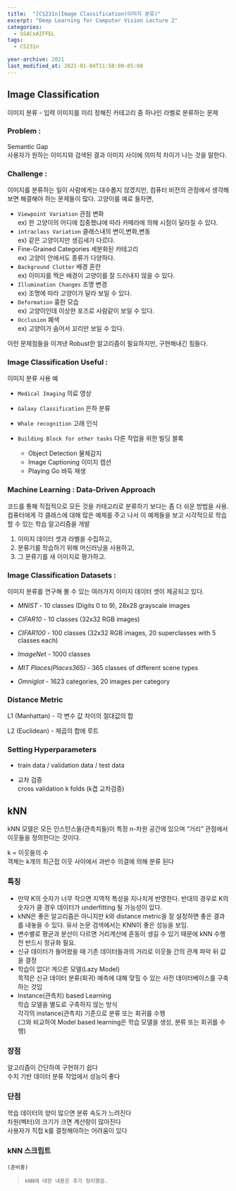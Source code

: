 ```yaml
---
title:  "[CS231n]Image Classification(이미지 분류)"
excerpt: "Deep Learning for Computer Vision Lecture 2"
categories:
  - SSACxAIFFEL
tags:
  - CS231n

year-archive: 2021
last_modified_at: 2021-01-04T11:50:00-05:00
---
```


## Image Classification
이미지 분류 - 입력 이미지를 미리 정해진 카테고리 중 하나인 라벨로 분류하는 문제

### Problem :

Semantic Gap   
사용자가 원하는 이미지와 검색된 결과 이미지 사이에 의미적 차이가 나는 것을 말한다.


### Challenge :
이미지를 분류하는 일이 사람에게는 대수롭지 않겠지만, 컴퓨터 비전의 관점에서 생각해보면 해결해야 하는 문제들이 많다.
고양이를 예로 들자면,

+ `Viewpoint Variation` 관점 변화  
ex) 한 고양이의 어디에 집중했냐에 따라 카메라에 의해 시점이 달라질 수 있다.  
+ `intraclass Variation` 클래스내의 변이,변화,변동  
ex) 같은 고양이지만 생김새가 다르다.  
+ Fine-Grained Categories 세분화된 카테고리  
ex) 고양이 안에서도 종류가 다양하다.  
+ `Background Clutter` 배경 혼란  
ex) 이미지를 찍은 배경이 고양이를 잘 드러내지 않을 수 있다.  
+ `Illumination Changes` 조명 변경  
ex) 조명에 따라 고양이가 달라 보일 수 있다.  
+ `Deformation` 흉한 모습  
ex) 고양이인데 이상한 포즈로 사람같이 보일 수 있다.  
+ `Occlusion` 폐색  
ex) 고양이가 숨어서 꼬리만 보일 수 있다.  

이런 문제점들을 이겨낸 Robust한 알고리즘이 필요하지만, 구현해내긴 힘들다.

### Image Classification Useful :
이미지 분류 사용 예

- `Medical Imaging` 의료 영상

- `Galaxy Classification` 은하 분류

- `Whale recognition` 고래 인식

- `Building Block for other tasks` 다른 작업을 위한 빌딩 블록
    - Object Detection 물체감지
    - Image Captioning 이미지 캡션
    - Playing Go 바둑 재생

### Machine Learning : Data-Driven Approach
코드를 통해 직접적으로 모든 것을 카테고리로 분류하기 보다는 좀 더 쉬운 방법을 사용. 컴퓨터에게 각 클래스에 대해 많은 예제를 주고 나서 이 예제들을 보고 시각적으로 학습할 수 있는 학습 알고리즘을 개발

1. 이미지 데이터 셋과 라벨을 수집하고,
2. 분류기를 학습하기 위해 머신러닝을 사용하고,
3. 그 분류기를 새 이미지로 평가하고.

### Image Classification Datasets :
이미지 분류를 연구해 볼 수 있는 여러가지 이미지 데이터 셋이 제공되고 있다.

+ *MNIST* - 10 classes (Digits 0 to 9), 28x28 grayscale	images
+ *CIFAR10* - 10 classes (32x32 RGB images)

+ *CIFAR100* - 100 classes (32x32 RGB images, 20 superclasses with 5 classes each)

+ *ImageNet* - 1000 classes

+ *MIT Places(Places365)* - 365 classes of different scene types

+ *Omniglot* - 1623 categories, 20 images per category

### Distance Metric

L1 (Manhattan) - 각 변수 값 차이의 절대값의 합

L2 (Euclidean) - 제곱의 합에 루트

<!--- 그외 거리 측정법은 무엇이 있을까?-->

### Setting Hyperparameters   

- train data / validation data / test data

- 교차 검증  
cross validation k folds (k겹 교차검증)

## kNN

kNN 모델은 모든 인스턴스들(관측치들)이 특정 n-차원 공간에 있으며 “거리” 관점에서 이웃들을 정의한다는 것이다.

k = 이웃들의 수  
객체는 k개의 최근접 이웃 사이에서 과반수 의결에 의해 분류
된다

### 특징

- 만약 K의 숫자가 너무 작으면 지역적 특성을 지나치게 반영한다.
반대의 경우로 K의 숫자가 클 경우
데이터가 underfitting 될 가능성이 있다.
- kNN은 좋은 알고리즘은 아니지만 k와 distance metric을 잘 설정하면 좋은 결과를 내놓을 수 있다.  유사 논문 검색에서는 KNN이 좋은 성능을 보임.
- 변수별로 평균과 분산이 다르면 거리계산에 혼동이 생길 수 있기 때문에 kNN 수행 전 반드시 정규화 필요.
- 신규 데이터가 들어왔을 때 기존 데이터들과의 거리로 이웃들 간의 관계 파악 뒤 값을 결정
- 학습이 없다! 게으른 모델(Lazy Model)  
목적은 신규 데이터 분류(회귀) 예측에 대해 맞힐 수 있는 사전 데이터베이스를 구축하는 것임
- Instance(관측치) based Learning  
  학습 모델을 별도로 구축하지 않는 방식  
  각각의 instance(관측치) 기준으로 분류 또는 회귀를 수행  
  (그와 비교하여 Model based learning은 학습 모델을 생성, 분류 또는 회귀를 수행)

### 장점

알고리즘이 간단하여 구현하기 쉽다   
수치 기반 데이터 분류 작업에서 성능이 좋다

### 단점

학습 데이터의 양이 많으면 분류 속도가 느려진다  
차원(벡터)의 크기가 크면 계산량이 많아진다  
사용자가 직접 k를 결정해야하는 어려움이 있다  

### kNN 스크립트  
 `(준비중)`

> `kNN에 대한 내용은 추가 정리했음.`
